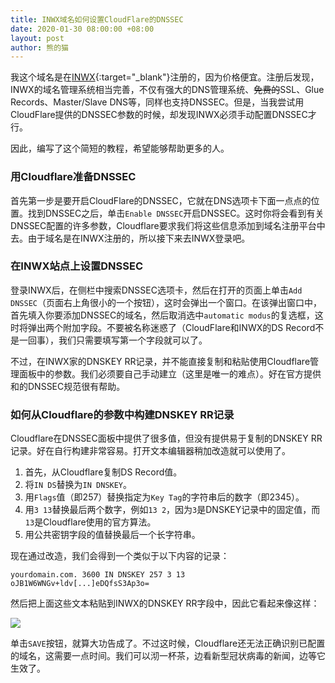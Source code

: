 ```yaml
---
title: INWX域名如何设置CloudFlare的DNSSEC
date: 2020-01-30 08:00:00 +08:00
layout: post
author: 熊的猫
---
```


我这个域名是在[INWX](https://www.inwx.com/en "INWX"){:target="_blank"}注册的，因为价格便宜。注册后发现，INWX的域名管理系统相当完善，不仅有强大的DNS管理系统、~~免费的~~SSL、Glue Records、Master/Slave DNS等，同样也支持DNSSEC。但是，当我尝试用CloudFlare提供的DNSSEC参数的时候，却发现INWX必须手动配置DNSSEC才行。

因此，编写了这个简短的教程，希望能够帮助更多的人。

### 用Cloudflare准备DNSSEC

首先第一步是要开启CloudFlare的DNSSEC，它就在DNS选项卡下面一点点的位置。找到DNSSEC之后，单击`Enable DNSSEC`开启DNSSEC。这时你将会看到有关DNSSEC配置的许多参数，Cloudflare要求我们将这些信息添加到域名注册平台中去。由于域名是在INWX注册的，所以接下来去INWX登录吧。

### 在INWX站点上设置DNSSEC

登录INWX后，在侧栏中搜索DNSSEC选项卡，然后在打开的页面上单击`Add DNSSEC`（页面右上角很小的一个按钮），这时会弹出一个窗口。在该弹出窗口中，首先填入你要添加DNSSEC的域名，然后取消选中`automatic modus`的复选框，这时将弹出两个附加字段。不要被名称迷惑了（CloudFlare和INWX的DS Record不是一回事），我们只需要填写第一个字段就可以了。

不过，在INWX家的DNSKEY RR记录，并不能直接复制和粘贴使用Cloudflare管理面板中的参数。我们必须要自己手动建立（这里是唯一的难点）。好在官方提供和的DNSSEC规范很有帮助。

### 如何从Cloudflare的参数中构建DNSKEY RR记录

Cloudflare在DNSSEC面板中提供了很多值，但没有提供易于复制的DNSKEY RR记录。好在自行构建非常容易。打开文本编辑器稍加改造就可以使用了。

1. 首先，从Cloudflare复制DS Record值。
2. 将`IN DS`替换为`IN DNSKEY`。
3. 用`Flags`值（即257）替换指定为`Key Tag`的字符串后的数字（即2345）。
4. 用`3 13`替换最后两个数字，例如`13 2`，因为`3`是DNSKEY记录中的固定值，而`13`是Cloudflare使用的官方算法。
5. 用公共密钥字段的值替换最后一个长字符串。

现在通过改造，我们会得到一个类似于以下内容的记录：

    yourdomain.com. 3600 IN DNSKEY 257 3 13 oJB1W6WNGv+ldv[...]eDQfsS3Ap3o=
	
然后把上面这些文本粘贴到INWX的DNSKEY RR字段中，因此它看起来像这样：

![](https://china.s3.bitiful.net/album/20200130-1.jpg)

单击`SAVE`按钮，就算大功告成了。不过这时候，Cloudflare还无法正确识别已配置的域名，这需要一点时间。我们可以沏一杯茶，边看新型冠状病毒的新闻，边等它生效了。
